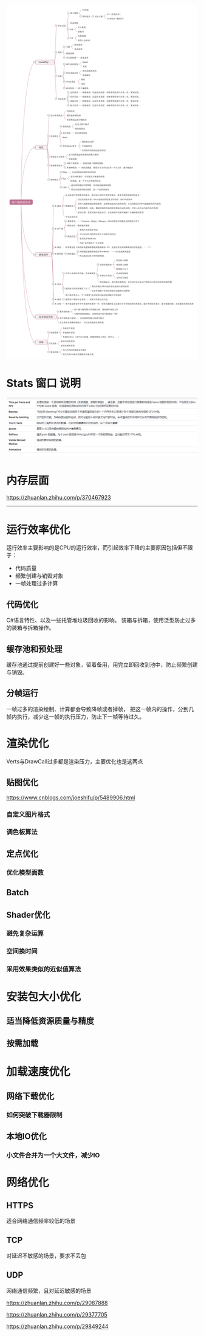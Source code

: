 ![(path/to/image.png)](https://raw.githubusercontent.com/BUGyyc/MyGallery/master/res/pic1.png)

# Stats 窗口 说明

![](../../myMd/pic.res/20220430160703.png)  


# 内存层面





https://zhuanlan.zhihu.com/p/370467923

---




# 运行效率优化

运行效率主要影响的是CPU的运行效率，而引起效率下降的主要原因包括但不限于：
- 代码质量
- 频繁创建与销毁对象
- 一帧处理过多计算

## 代码优化

C#语言特性、以及一些托管堆垃圾回收的影响。
装箱与拆箱，使用泛型防止过多的装箱与拆箱操作。

## 缓存池和预处理

缓存池通过提前创建好一些对象，留着备用，用完立即回收到池中，防止频繁创建与销毁。

## 分帧运行

一帧过多的渲染绘制、计算都会导致降帧或者掉帧，
把这一帧内的操作，分到几帧内执行，减少这一帧的执行压力，防止下一帧等待过久。

# 渲染优化

Verts与DrawCall过多都是渲染压力，主要优化也是这两点

## 贴图优化

https://www.cnblogs.com/joeshifu/p/5489906.html

### 自定义图片格式

### 调色板算法

## 定点优化

### 优化模型面数

## Batch


## Shader优化

### 避免复杂运算

### 空间换时间

### 采用效果类似的近似值算法

# 安装包大小优化

## 适当降低资源质量与精度

## 按需加载

# 加载速度优化

## 网络下载优化

### 如何突破下载器限制

## 本地IO优化

### 小文件合并为一个大文件，减少IO

# 网络优化

## HTTPS 

适合网络通信频率较低的场景

## TCP

对延迟不敏感的场景，要求不丢包

## UDP

网络通信频繁，且对延迟敏感的场景






https://zhuanlan.zhihu.com/p/29087888

https://zhuanlan.zhihu.com/p/29377705

https://zhuanlan.zhihu.com/p/29849244

